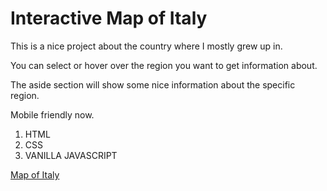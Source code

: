 # Interactive Map of Italy

This is a nice project about the country where I mostly grew up in.

You can select or hover over the region you want to get information about.

The aside section will show some nice information about the specific region.

Mobile friendly now.

1. HTML
2. CSS
3. VANILLA JAVASCRIPT

[Map of Italy](https://mapofitaly.netlify.app/ "Map of Italy")



